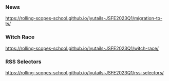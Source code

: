 ### News

https://rolling-scopes-school.github.io/lyutails-JSFE2023Q1/migration-to-ts/

### Witch Race

https://rolling-scopes-school.github.io/lyutails-JSFE2023Q1/witch-race/

### RSS Selectors

https://rolling-scopes-school.github.io/lyutails-JSFE2023Q1/rss-selectors/